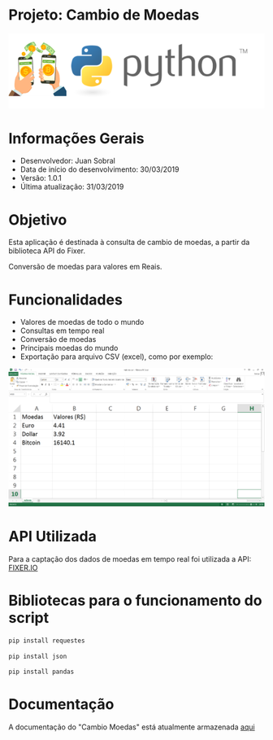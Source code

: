 # Projeto: Cambio de Moedas

![Aplicação](Logo-Python.png)


# Informações Gerais

  - Desenvolvedor: Juan Sobral
  - Data de início do desenvolvimento: 30/03/2019
  - Versão: 1.0.1
  - Última atualização: 31/03/2019


# Objetivo
Esta aplicação é destinada à consulta de cambio de moedas, a partir da biblioteca API do Fixer.

Conversão de moedas para valores em Reais.


# Funcionalidades

  - Valores de moedas de todo o mundo
  - Consultas em tempo real
  - Conversão de moedas
  - Principais moedas do mundo
  - Exportação para arquivo CSV (excel), como por exemplo:

  ![Aplicação](saida_csv.PNG)

  
# API Utilizada
Para a captação dos dados de moedas em tempo real foi utilizada a API: [FIXER.IO](https://fixer.io/)


# Bibliotecas para o funcionamento do script
```sh
pip install requestes
```
```sh
pip install json
```
```sh
pip install pandas
```

# Documentação
A documentação do "Cambio Moedas" está atualmente armazenada [aqui](https://github.com/JCSobral/cambio-moedas)
  